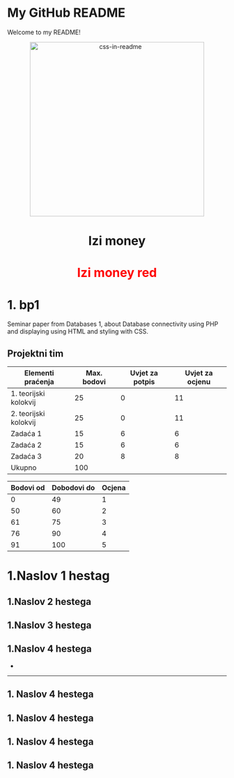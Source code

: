 # My GitHub README

Welcome to my README!

<style>
    .money{color:red;}
</style>
<div align="center">
    <img src="example.svg" width="400" height="400" alt="css-in-readme">
    <h1>Izi money</h1>
    <h1 class="money">Izi money red</h1>
</div>

# 1. bp1
Seminar paper from Databases 1, about Database connectivity using PHP and displaying using HTML and styling with CSS.

## Projektni tim

|   Elementi praćenja   | Max. bodovi | Uvjet za potpis | Uvjet za ocjenu |
|-----------------------|-------------|-----------------|-----------------|
| 1. teorijski kolokvij | 25          | 0               |              11 |
| 2. teorijski kolokvij | 25          | 0               | 11              |
| Zadaća 1       | 15          | 6               | 6               |
| Zadaća 2       | 15          | 6               | 6               |
| Zadaća 3              | 20          | 8               | 8               |
| Ukupno| 100         |                 |                 |

Bodovi od | Dobodovi do | Ocjena |
--------  | ----------- | ------ |
0 | 49 | 1
50 | 60 | 2
61 | 75 | 3
76 | 90 | 4
91 | 100 | 5

# 1.Naslov 1 hestag

## 1.Naslov 2 hestega

## 1.Naslov 3 hestega

## 1.Naslov 4 hestega
+
----------
## 1. Naslov 4 hestega
## 1. Naslov 4 hestega
## 1. Naslov 4 hestega 
## 1. Naslov 4 hestega
